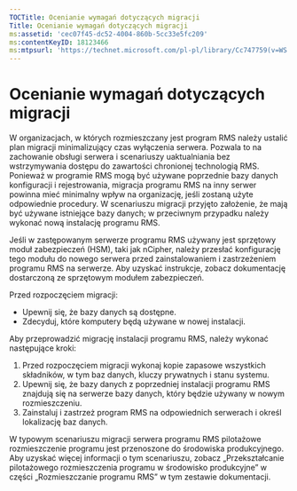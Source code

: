 ```yaml
---
TOCTitle: Ocenianie wymagań dotyczących migracji
Title: Ocenianie wymagań dotyczących migracji
ms:assetid: 'cec07f45-dc52-4004-860b-5cc33e5fc209'
ms:contentKeyID: 18123466
ms:mtpsurl: 'https://technet.microsoft.com/pl-pl/library/Cc747759(v=WS.10)'
---
```


Ocenianie wymagań dotyczących migracji
======================================

W organizacjach, w których rozmieszczany jest program RMS należy ustalić plan migracji minimalizujący czas wyłączenia serwera. Pozwala to na zachowanie obsługi serwera i scenariuszy uaktualniania bez wstrzymywania dostępu do zawartości chronionej technologią RMS. Ponieważ w programie RMS mogą być używane poprzednie bazy danych konfiguracji i rejestrowania, migracja programu RMS na inny serwer powinna mieć minimalny wpływ na organizację, jeśli zostaną użyte odpowiednie procedury. W scenariuszu migracji przyjęto założenie, że mają być używane istniejące bazy danych; w przeciwnym przypadku należy wykonać nową instalację programu RMS.

Jeśli w zastępowanym serwerze programu RMS używany jest sprzętowy moduł zabezpieczeń (HSM), taki jak nCipher, należy przesłać konfigurację tego modułu do nowego serwera przed zainstalowaniem i zastrzeżeniem programu RMS na serwerze. Aby uzyskać instrukcje, zobacz dokumentację dostarczoną ze sprzętowym modułem zabezpieczeń.

Przed rozpoczęciem migracji:

-   Upewnij się, że bazy danych są dostępne.
-   Zdecyduj, które komputery będą używane w nowej instalacji.

Aby przeprowadzić migrację instalacji programu RMS, należy wykonać następujące kroki:

1.  Przed rozpoczęciem migracji wykonaj kopie zapasowe wszystkich składników, w tym baz danych, kluczy prywatnych i stanu systemu.
2.  Upewnij się, że bazy danych z poprzedniej instalacji programu RMS znajdują się na serwerze bazy danych, który będzie używany w nowym rozmieszczeniu.
3.  Zainstaluj i zastrzeż program RMS na odpowiednich serwerach i określ lokalizację baz danych.

W typowym scenariuszu migracji serwera programu RMS pilotażowe rozmieszczenie programu jest przenoszone do środowiska produkcyjnego. Aby uzyskać więcej informacji o tym scenariuszu, zobacz „Przekształcanie pilotażowego rozmieszczenia programu w środowisko produkcyjne” w części „Rozmieszczanie programu RMS” w tym zestawie dokumentacji.
